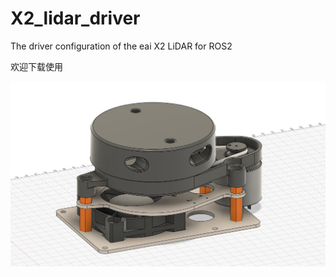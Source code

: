 # X2_lidar_driver
The driver configuration of the eai X2 LiDAR for ROS2



欢迎下载使用

<img src="https://github.com/ShiSiWan/X2_lidar_driver/blob/main/X2_step.jpg" style="zoom:50%;" />
